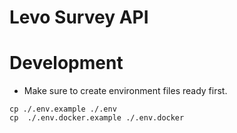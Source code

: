 # Levo Survey API

# Development

- Make sure to create environment files ready first.

```
cp ./.env.example ./.env
cp  ./.env.docker.example ./.env.docker
```

